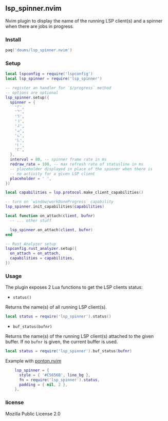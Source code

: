 ## lsp_spinner.nvim

Nvim plugin to display the name of the running LSP client(s) and
a spinner when there are jobs in progress.

### Install

```lua
paq('doums/lsp_spinner.nvim')
```

### Setup

```lua
local lspconfig = require('lspconfig')
local lsp_spinner = require('lsp_spinner')

-- register an handler for `$/progress` method
-- options are optional
lsp_spinner.setup({
  spinner = {
    '⠋',
    '⠙',
    '⠹',
    '⠸',
    '⠼',
    '⠴',
    '⠦',
    '⠧',
    '⠇',
    '⠏',
  },
  interval = 80, -- spinner frame rate in ms
  redraw_rate = 100, -- max refresh rate of statusline in ms
  -- placeholder displayed in place of the spinner when there is
  -- no activity for a given LSP client
  placeholder = ' ',
})

local capabilities = lsp.protocol.make_client_capabilities()

-- turn on `window/workDoneProgress` capability
lsp_spinner.init_capabilities(capabilities)

local function on_attach(client, bufnr)
  -- ... other stuff

  lsp_spinner.on_attach(client, bufnr)
end

-- Rust Analyzer setup
lspconfig.rust_analyzer.setup({
  on_attach = on_attach,
  capabilities = capabilities,
})
```

### Usage

The plugin exposes 2 Lua functions to get the LSP clients status:

- `status()`

Returns the name(s) of all running LSP client(s).

```lua
local status = require('lsp_spinner').status()
```

- `buf_status(bufnr)`

Returns the name(s) of the running LSP client(s) attached to the
given buffer. If no `bufnr` is given, the current buffer is used.

```lua
local status = require('lsp_spinner').buf_status(bufnr)
```

Example with [ponton.nvim](https://github.com/doums/ponton.nvim)

```lua
    lsp_spinner = {
      style = { '#C5656B', line_bg },
      fn = require('lsp_spinner').status,
      padding = { nil, 2 },
    },
```

### license

Mozilla Public License 2.0
